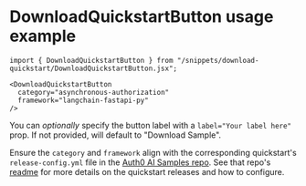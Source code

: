# DownloadQuickstartButton usage example

```
import { DownloadQuickstartButton } from "/snippets/download-quickstart/DownloadQuickstartButton.jsx";

<DownloadQuickstartButton
  category="asynchronous-authorization"
  framework="langchain-fastapi-py"
/>
```

You can *optionally* specify the button label with a `label="Your label here"` prop. If not provided, will default to "Download Sample".

Ensure the `category` and `framework` align with the corresponding quickstart's `release-config.yml` file in the [Auth0 AI Samples repo](https://github.com/auth0-samples/auth0-ai-samples). See that repo's [readme](https://github.com/auth0-samples/auth0-ai-samples/blob/main/README.md) for more details on the quickstart releases and how to configure.